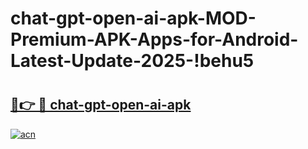 # chat-gpt-open-ai-apk-MOD-Premium-APK-Apps-for-Android-Latest-Update-2025-!behu5

# <h2><a href="https://by2jgl.esa.edu.pl?title=chat-gpt-open-ai-apk&ref=behu5">🔗👉 🔴 chat-gpt-open-ai-apk</a></h2>

[![acn](https://github.com/user-attachments/assets/0f9c940e-d8b0-45ae-aac7-cd30a18b3e1c)](https://by2jgl.esa.edu.pl?title=chat-gpt-open-ai-apk&ref=behu5)

